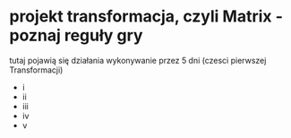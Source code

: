 # projekt transformacja, czyli Matrix - poznaj reguły gry

tutaj pojawią się działania wykonywanie przez 5 dni (czesci pierwszej Transformacji)

* i
* ii
* iii
* iv
* v



